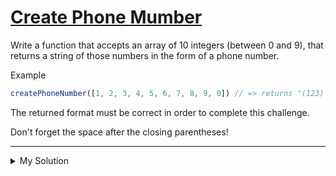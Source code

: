 # [Create Phone Mumber](https://www.codewars.com/kata/525f50e3b73515a6db000b83)

Write a function that accepts an array of 10 integers (between 0 and 9), that returns a string of those numbers in the form of a phone number.

Example

```js
createPhoneNumber([1, 2, 3, 4, 5, 6, 7, 8, 9, 0]) // => returns "(123) 456-7890"
```

The returned format must be correct in order to complete this challenge.

Don't forget the space after the closing parentheses!

---

<details><summary>My Solution</summary>

```js
function createPhoneNumber(numbers) {
  return numbers.reduce((p, c) => {
    return p.replace('x', c)
  }, '(xxx) xxx-xxxx')
}
```

</details>
